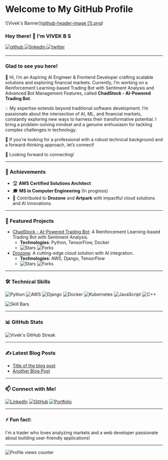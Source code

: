 # Welcome to My GitHub Profile

![Vivek's Banner]([github-header-image (1).png](https://github.com/astronova001/astronova001/blob/3b4fa01384dbeaeb86e9861de116123f67c3f0fd/github-header-image%20(1).png))
  
### Hey there! 👋 I'm VIVEK B S
<a href="https://github.com/astronova001" target="_blank"> 
<img src=https://img.shields.io/badge/github-%2324292e.svg?&style=for-the-badge&logo=github&logoColor=white alt=github style="margin-bottom: 5px;" /> </a>
<a href="https://linkedin.com/in/b-s-vivek" target="_blank">
<img src=https://img.shields.io/badge/linkedin-%231E77B5.svg?&style=for-the-badge&logo=linkedin&logoColor=white alt=linkedin style="margin-bottom: 5px;" />
</a>
<a href="https://twitter.com/@vivekbs01" target="_blank">
<img src=https://img.shields.io/badge/twitter-%23000000.svg?&style=for-the-badge&logo=twitter&logoColor=white alt=twitter style="margin-bottom: 5px;" />
</a>  
  
---

### Glad to see you here!  
👋 Hi, I’m an Aspiring AI Engineer & Frontend Developer crafting scalable solutions and exploring financial markets. Currently, I’m working on a Reinforcement Learning-based Trading Bot with Sentiment Analysis and Advanced Bot Management Features, called **ChadStock - AI-Powered Trading Bot**.

💡 My expertise extends beyond traditional software development. I’m passionate about the intersection of AI, ML, and financial markets, constantly exploring new ways to harness their transformative potential. I bring a problem-solving mindset and a genuine enthusiasm for tackling complex challenges in technology.

🚀 If you're looking for a professional with a robust technical background and a forward-thinking approach, let’s connect!

🔗 Looking forward to connecting!

---

### 🚀 Achievements
- 🏆 **AWS Certified Solutions Architect**
- 🎓 **MS in Computer Engineering** (In progress)
- 🥇 Contributed to **Drozone** and **Artpark** with impactful cloud solutions and AI innovations.

---

### 🌟 Featured Projects
- [ChadStock - AI-Powered Trading Bot](https://github.com/astronova001/chadstock): A Reinforcement Learning-based Trading Bot with Sentiment Analysis.
  - **Technologies**: Python, TensorFlow, Docker
  - ![Stars](https://img.shields.io/github/stars/astronova001/chadstock?style=social) ![Forks](https://img.shields.io/github/forks/astronova001/chadstock?style=social)
- [Drozone](https://github.com/subhashbs36/drozone): A cutting-edge cloud solution with AI integration.
  - **Technologies**: AWS, Django, TensorFlow
  - ![Stars](https://img.shields.io/github/stars/subhashbs36/drozone?style=social) ![Forks](https://img.shields.io/github/forks/subhashbs36/drozone?style=social)

---

### 🛠️ Technical Skills
![Python](https://img.shields.io/badge/-Python-3776AB?style=flat-square&logo=python&logoColor=white) 
![AWS](https://img.shields.io/badge/-AWS-FF9900?style=flat-square&logo=amazon-aws&logoColor=white) 
![Django](https://img.shields.io/badge/-Django-092E20?style=flat-square&logo=django&logoColor=white)
![Docker](https://img.shields.io/badge/-Docker-2496ED?style=flat-square&logo=docker&logoColor=white)
![Kubernetes](https://img.shields.io/badge/-Kubernetes-326CE5?style=flat-square&logo=kubernetes&logoColor=white)
![JavaScript](https://img.shields.io/badge/-JavaScript-F7DF1E?style=flat-square&logo=javascript&logoColor=black)
![C++](https://img.shields.io/badge/-C++-00599C?style=flat-square&logo=c%2B%2B&logoColor=white)

![Skill Bars](https://github-readme-stats.vercel.app/api/top-langs/?username=astronova001&layout=compact&hide=html&theme=radical)

---

### 📊 GitHub Stats
![Vivek's GitHub Streak](https://github-readme-streak-stats.herokuapp.com/?user=astronova001&theme=radical&hide_border=true)

---

### ✍️ Latest Blog Posts
<!-- BLOG-POST-LIST:START -->
- [Title of the blog post](https://link-to-your-blog.com)
- [Another Blog Post](https://link-to-your-blog.com)
<!-- BLOG-POST-LIST:END -->

---

### 📫 Connect with Me!
[![LinkedIn](https://img.shields.io/badge/-B%20S%20Vivek-blue?style=flat-square&logo=linkedin&logoColor=white&link=https://www.linkedin.com/in/b-s-vivek/)](https://www.linkedin.com/in/b-s-vivek/)
[![GitHub](https://img.shields.io/badge/-astronova001-gray?style=flat-square&logo=github&logoColor=white&link=https://github.com/astronova001)](https://github.com/astronova001)
[![Portfolio](https://img.shields.io/badge/-My%20Portfolio-ff69b4?style=flat-square)](https://vivekbs.me/)

---

### ⚡ Fun fact:
I'm a trader who loves analyzing markets and a web developer passionate about building user-friendly applications!

---

![Profile views counter](https://komarev.com/ghpvc/?username=astronova001&&style=flat-square)  
<br />
